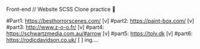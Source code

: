 Front-end // Website SCSS Clone practice 🤪

#Part1: https://besthorrorscenes.com/ [v]
#part2: https://paint-box.com/ [v]
#part3: http://www.z-o-o.fr/ [v]
#part4: https://schwartzmedia.com.au/#arrow [v]
#part5: https://tolv.dk [v]
#part6: https://rodicdavidson.co.uk/ [ ] ing....
